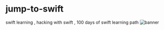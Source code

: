 # jump-to-swift
swift learning , hacking with swift , 100 days of swift learning path
![banner](https://user-images.githubusercontent.com/65447144/179367591-55357def-4f66-4b65-970c-44107c4e0fe9.jpeg)
